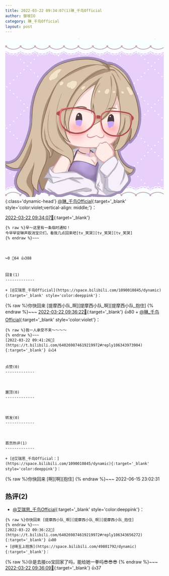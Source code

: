 ```yaml
---
title: 2022-03-22 09:34:07(1)琳_千鸟Official
author: 御坂IO
category: 琳_千鸟Official
layout: post
---
```


![img](/images/c0a88f85ebd0d056f37b114e0748e69556c8b488.jpg){:class='dynamic-head'}
[@琳_千鸟Official](https://space.bilibili.com/1620923329/dynamic){:target='_blank' style='color:violet;vertical-align: middle;'}：

[2022-03-22 09:34:07🔗](https://t.bilibili.com/640269874619219972){:target='_blank'}

~~~
{% raw %}早～这里有一条临时通知！
今早早安琳声取消宝贝们，看我几点回来吧[tv_笑哭][tv_笑哭][tv_笑哭]
{% endraw %}~~~



↪️0 💬64 👍388


回复(1)
-------------

+ [@艾瑞思_千鸟Official](https://space.bilibili.com/1090010845/dynamic){:target='_blank' style='color:deeppink'}：
~~~
{% raw %}你快回来 [提摩西小队_啊][提摩西小队_啊][提摩西小队_抱住]
{% endraw %}~~~
[2022-03-22 09:36:22🔗](https://t.bilibili.com/640269874619219972#reply106343656272){:target='_blank'} 👍80
    + [@琳_千鸟Official](https://space.bilibili.com/1620923329/dynamic){:target='_blank' style='color:violet'}：
~~~
{% raw %}我一人承受不来～～～～
{% endraw %}~~~
[2022-03-22 09:41:26🔗](https://t.bilibili.com/640269874619219972#reply106343973904){:target='_blank'} 👍14


点赞(0)
-------------



置顶(0)
-------------



转发(0)
-------------



首页热评(1)
-------------

+ [@艾瑞思_千鸟Official：](https://space.bilibili.com/1090010845/dynamic){:target='_blank' style='color:deeppink'}：
~~~
{% raw %}你快回来 [啊][啊][抱住]
{% endraw %}~~~
2022-06-15 23:02:31


热评(2)
-------------

+ [@艾瑞思_千鸟Official](https://space.bilibili.com/1090010845/dynamic){:target='_blank' style='color:deeppink'}：
~~~
{% raw %}你快回来 [提摩西小队_啊][提摩西小队_啊][提摩西小队_抱住]
{% endraw %}~~~
[2022-03-22 09:36:22🔗](https://t.bilibili.com/640269874619219972#reply106343656272){:target='_blank'} 👍80
+ [@琦玉上班族](https://space.bilibili.com/49801792/dynamic){:target='_blank'}：
~~~
{% raw %}😢是去接co宝回家了吗，能给她一拳吗😎😎😎
{% endraw %}~~~
[2022-03-22 09:36:09🔗](https://t.bilibili.com/640269874619219972#reply106343571040){:target='_blank'} 👍37


